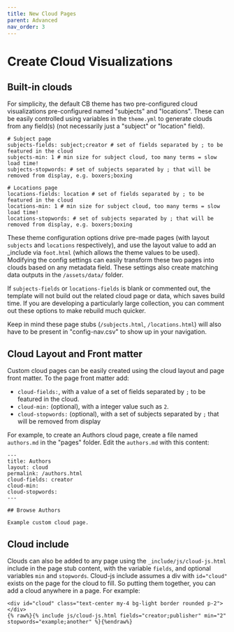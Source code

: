 ```yaml
---
title: New Cloud Pages
parent: Advanced
nav_order: 3
---
```


# Create Cloud Visualizations

## Built-in clouds

For simplicity, the default CB theme has two pre-configured cloud visualizations pre-configured named "subjects" and "locations". 
These can be easily controlled using variables in the `theme.yml` to generate clouds from any field(s) (not necessarily just a "subject" or "location" field). 

```
# Subject page
subjects-fields: subject;creator # set of fields separated by ; to be featured in the cloud
subjects-min: 1 # min size for subject cloud, too many terms = slow load time!
subjects-stopwords: # set of subjects separated by ; that will be removed from display, e.g. boxers;boxing

# Locations page
locations-fields: location # set of fields separated by ; to be featured in the cloud
locations-min: 1 # min size for subject cloud, too many terms = slow load time!
locations-stopwords: # set of subjects separated by ; that will be removed from display, e.g. boxers;boxing
```

These theme configuration options drive pre-made pages (with layout `subjects` and `locations` respectively), and use the layout value to add an _include via `foot.html` (which allows the theme values to be used).
Modifying the config settings can easily transform these two pages into clouds based on any metadata field.
These settings also create matching data outputs in the `/assets/data/` folder.

If `subjects-fields` or `locations-fields` is blank or commented out, the template will not build out the related cloud page or data, which saves build time. 
If you are developing a particularly large collection, you can comment out these options to make rebuild much quicker. 

Keep in mind these page stubs (`/subjects.html`, `/locations.html`) will also have to be present in "config-nav.csv" to show up in your navigation. 

## Cloud Layout and Front matter

Custom cloud pages can be easily created using the cloud layout and page front matter.
To the page front matter add: 

- `cloud-fields:`, with a value of a set of fields separated by `;` to be featured in the cloud.
- `cloud-min:` (optional), with a integer value such as `2`.
- `cloud-stopwords:` (optional), with a set of subjects separated by `;` that will be removed from display

For example, to create an Authors cloud page, create a file named `authors.md` in the "pages" folder. 
Edit the `authors.md` with this content:

```
---
title: Authors
layout: cloud
permalink: /authors.html
cloud-fields: creator
cloud-min: 
cloud-stopwords:
---

## Browse Authors

Example custom cloud page.
```

## Cloud include 

Clouds can also be added to any page using the `_include/js/cloud-js.html` include in the page stub content, with the variable `fields`, and optional variables `min` and `stopwords`. 
Cloud-js include assumes a div with `id="cloud"` exists on the page for the cloud to fill.
So putting them together, you can add a cloud anywhere in a page.
For example:

```
<div id="cloud" class="text-center my-4 bg-light border rounded p-2"></div>
{% raw%}{% include js/cloud-js.html fields="creator;publisher" min="2" stopwords="example;another" %}{%endraw%}
```